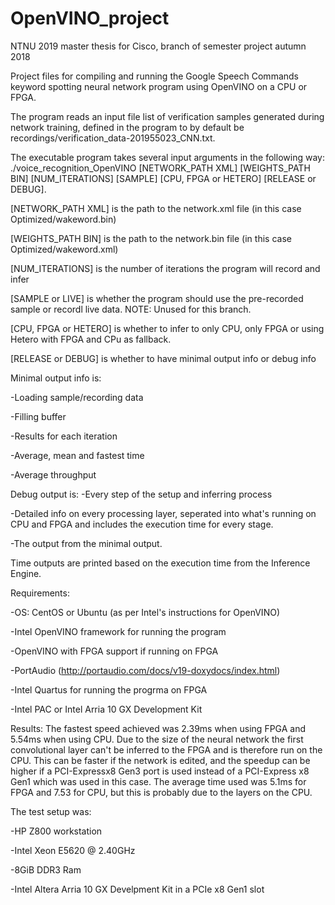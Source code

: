 # OpenVINO_project
NTNU 2019 master thesis for Cisco, branch of semester project autumn 2018

Project files for compiling and running the Google Speech Commands keyword spotting neural
network program using OpenVINO on a CPU or FPGA. 

The program reads an input file list of verification samples generated during network training,
defined in the program to by default be recordings/verification_data-201955023_CNN.txt.

The executable program takes several input arguments in the following way:
./voice_recognition_OpenVINO [NETWORK_PATH XML] [WEIGHTS_PATH BIN] [NUM_ITERATIONS]
[SAMPLE] [CPU, FPGA or HETERO] [RELEASE or DEBUG].


[NETWORK_PATH XML] is the path to the network.xml file (in this case Optimized/wakeword.bin)

[WEIGHTS_PATH BIN] is the path to the network.bin file (in this case Optimized/wakeword.xml)


[NUM_ITERATIONS] is the number of iterations the program will record and infer

[SAMPLE or LIVE] is whether the program should use the pre-recorded sample or recordl live data.
NOTE: Unused for this branch.

[CPU, FPGA or HETERO] is whether to infer to only CPU, only FPGA or using Hetero with FPGA and CPu as fallback.

[RELEASE or DEBUG] is whether to have minimal output info or debug info

Minimal output info is:

-Loading sample/recording data

-Filling buffer

-Results for each iteration

-Average, mean and fastest time

-Average throughput


Debug output is:
-Every step of the setup and inferring process

-Detailed info on every processing layer, seperated into what's running on CPU and FPGA
and includes the execution time for every stage. 

-The output from the minimal output.


Time outputs are printed based on the execution time from the Inference Engine.



Requirements:

-OS: CentOS or Ubuntu (as per Intel's instructions for OpenVINO)

-Intel OpenVINO framework for running the program

-OpenVINO with FPGA support if running on FPGA

-PortAudio (http://portaudio.com/docs/v19-doxydocs/index.html)

-Intel Quartus for running the progrma on FPGA

-Intel PAC or Intel Arria 10 GX Development Kit


Results:
The fastest speed achieved was 2.39ms when using FPGA and 5.54ms when using CPU. Due to
the size of the neural network the first convolutional layer can't be inferred to the 
FPGA and is therefore run on the CPU. This can be faster if the network is edited, and 
the speedup can be higher if a PCI-Expressx8 Gen3 port is used instead of a 
PCI-Express x8 Gen1 which was used in this case. The average time used was 5.1ms for FPGA
and 7.53 for CPU, but this is probably due to the layers on the CPU.


The test setup was:

-HP Z800 workstation

-Intel Xeon E5620 @ 2.40GHz

-8GiB DDR3 Ram

-Intel Altera Arria 10 GX Develpment Kit in a PCIe x8 Gen1 slot


